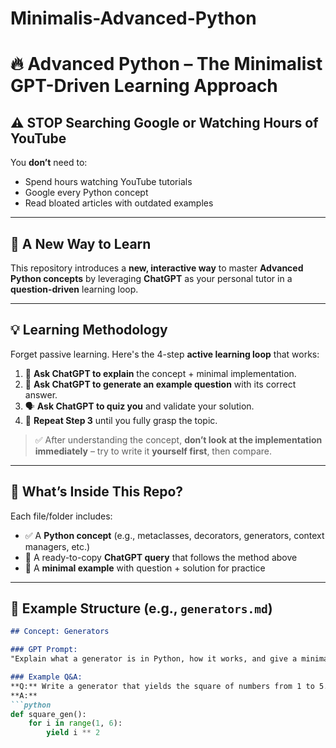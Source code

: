 # Minimalis-Advanced-Python
# 🔥 Advanced Python – The Minimalist GPT-Driven Learning Approach

## ⚠️ STOP Searching Google or Watching Hours of YouTube

You **don’t** need to:
- Spend hours watching YouTube tutorials  
- Google every Python concept  
- Read bloated articles with outdated examples

---

## 🚀 A New Way to Learn

This repository introduces a **new, interactive way** to master **Advanced Python concepts** by leveraging **ChatGPT** as your personal tutor in a **question-driven** learning loop.

---

## 💡 Learning Methodology

Forget passive learning. Here's the 4-step **active learning loop** that works:

1. 🧠 **Ask ChatGPT to explain** the concept + minimal implementation.
2. 🧪 **Ask ChatGPT to generate an example question** with its correct answer.
3. 🗣️ **Ask ChatGPT to quiz you** and validate your solution.
4. 🔁 **Repeat Step 3** until you fully grasp the topic.

> ✅ After understanding the concept, **don’t look at the implementation immediately** – try to write it **yourself first**, then compare.

---

## 📂 What’s Inside This Repo?

Each file/folder includes:

- ✅ A **Python concept** (e.g., metaclasses, decorators, generators, context managers, etc.)
- 🤖 A ready-to-copy **ChatGPT query** that follows the method above
- 🧩 A **minimal example** with question + solution for practice

---

## 📘 Example Structure (e.g., `generators.md`)

```markdown
## Concept: Generators

### GPT Prompt:
"Explain what a generator is in Python, how it works, and give a minimal example."

### Example Q&A:
**Q:** Write a generator that yields the square of numbers from 1 to 5.  
**A:**
```python
def square_gen():
    for i in range(1, 6):
        yield i ** 2


